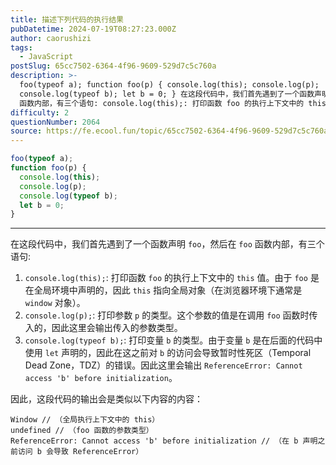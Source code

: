 ```yaml
---
title: 描述下列代码的执行结果
pubDatetime: 2024-07-19T08:27:23.000Z
author: caorushizi
tags:
  - JavaScript
postSlug: 65cc7502-6364-4f96-9609-529d7c5c760a
description: >-
  foo(typeof a); function foo(p) { console.log(this); console.log(p);
  console.log(typeof b); let b = 0; } 在这段代码中，我们首先遇到了一个函数声明 foo，然后在 foo
  函数内部，有三个语句: console.log(this);: 打印函数 foo 的执行上下文中的 this 值。由于 foo
difficulty: 2
questionNumber: 2064
source: https://fe.ecool.fun/topic/65cc7502-6364-4f96-9609-529d7c5c760a
---
```


```js
foo(typeof a);
function foo(p) {
  console.log(this);
  console.log(p);
  console.log(typeof b);
  let b = 0;
}
```

---

在这段代码中，我们首先遇到了一个函数声明 `foo`，然后在 `foo` 函数内部，有三个语句:

1. `console.log(this);`: 打印函数 `foo` 的执行上下文中的 `this` 值。由于 `foo` 是在全局环境中声明的，因此 `this` 指向全局对象（在浏览器环境下通常是 `window` 对象）。
2. `console.log(p);`: 打印参数 `p` 的类型。这个参数的值是在调用 `foo` 函数时传入的，因此这里会输出传入的参数类型。
3. `console.log(typeof b);`: 打印变量 `b` 的类型。由于变量 `b` 是在后面的代码中使用 `let` 声明的，因此在这之前对 `b` 的访问会导致暂时性死区（Temporal Dead Zone，TDZ）的错误。因此这里会输出 `ReferenceError: Cannot access 'b' before initialization`。

因此，这段代码的输出会是类似以下内容的内容：

```
Window // （全局执行上下文中的 this）
undefined // （foo 函数的参数类型）
ReferenceError: Cannot access 'b' before initialization // （在 b 声明之前访问 b 会导致 ReferenceError）
```
